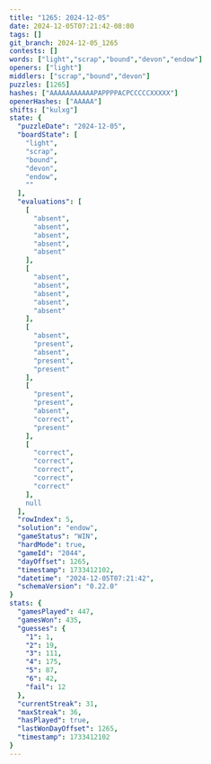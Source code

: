 ```yaml
---
title: "1265: 2024-12-05"
date: 2024-12-05T07:21:42-08:00
tags: []
git_branch: 2024-12-05_1265
contests: []
words: ["light","scrap","bound","devon","endow"]
openers: ["light"]
middlers: ["scrap","bound","devon"]
puzzles: [1265]
hashes: ["AAAAAAAAAAAPAPPPPACPCCCCCXXXXX"]
openerHashes: ["AAAAA"]
shifts: ["kulxg"]
state: {
  "puzzleDate": "2024-12-05",
  "boardState": [
    "light",
    "scrap",
    "bound",
    "devon",
    "endow",
    ""
  ],
  "evaluations": [
    [
      "absent",
      "absent",
      "absent",
      "absent",
      "absent"
    ],
    [
      "absent",
      "absent",
      "absent",
      "absent",
      "absent"
    ],
    [
      "absent",
      "present",
      "absent",
      "present",
      "present"
    ],
    [
      "present",
      "present",
      "absent",
      "correct",
      "present"
    ],
    [
      "correct",
      "correct",
      "correct",
      "correct",
      "correct"
    ],
    null
  ],
  "rowIndex": 5,
  "solution": "endow",
  "gameStatus": "WIN",
  "hardMode": true,
  "gameId": "2044",
  "dayOffset": 1265,
  "timestamp": 1733412102,
  "datetime": "2024-12-05T07:21:42",
  "schemaVersion": "0.22.0"
}
stats: {
  "gamesPlayed": 447,
  "gamesWon": 435,
  "guesses": {
    "1": 1,
    "2": 19,
    "3": 111,
    "4": 175,
    "5": 87,
    "6": 42,
    "fail": 12
  },
  "currentStreak": 31,
  "maxStreak": 36,
  "hasPlayed": true,
  "lastWonDayOffset": 1265,
  "timestamp": 1733412102
}
---
```

<!-- more -->
